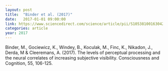 ```yaml
---
layout: post
title:  "Binder et al. (2017)"
date:   2017-01-01 09:00:00
link: https://www.sciencedirect.com/science/article/pii/S105381001630424X
categories: article
year: 2017
---
```


Binder, M., Gociewicz, K., Windey, B., Koculak, M., Finc, K., Nikadon, J., Derda, M & Cleeremans, A. (2017). The levels of perceptual processing and the neural correlates of increasing subjective visibility. Consciousness and Cognition, 55, 106-125.
